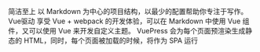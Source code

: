  简洁至上
 以 Markdown 为中心的项目结构，以最少的配置帮助你专注于写作。
 Vue驱动
 享受 Vue + webpack 的开发体验，可以在 Markdown 中使用 Vue 组件，又可以使用 Vue 来开发自定义主题。
 VuePress 会为每个页面预渲染生成静态的 HTML，同时，每个页面被加载的时候，将作为 SPA 运行
